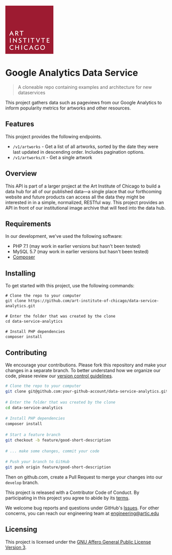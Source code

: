 ![Art Institute of Chicago](https://raw.githubusercontent.com/Art-Institute-of-Chicago/template/master/aic-logo.gif)

# Google Analytics Data Service
> A cloneable repo containing examples and architecture for new dataservices

This project gathers data such as pageviews from our Google Analytics to inform popularity metrics for artworks and other resources.



## Features

This project provides the following endpoints.

* `/v1/artworks` - Get a list of all artworks, sorted by the date they were last updated in descending order. Includes pagination options.
* `/v1/artworks/X` - Get a single artwork



## Overview

This API is part of a larger project at the Art Institute of Chicago to build a data hub for all of
our published data—a single place that our forthcoming website and future products can access all the
data they might be interested in in a simple, normalized, RESTful way. This project provides an
API in front of our institutional image archive that will feed into the data hub.



## Requirements

In our development, we've used the following software:

* PHP 7.1 (may work in earlier versions but hasn't been tested)
* MySQL 5.7 (may work in earlier versions but hasn't been tested)
* [Composer](https://getcomposer.org/)

## Installing

To get started with this project, use the following commands:

```shell
# Clone the repo to your computer
git clone https://github.com/art-institute-of-chicago/data-service-analytics.git

# Enter the folder that was created by the clone
cd data-service-analytics

# Install PHP dependencies
composer install
```

## Contributing

We encourage your contributions. Please fork this repository and make your changes in a separate branch. To better understand how we organize our code, please review our [version control guidelines](https://docs.google.com/document/d/1B-27HBUc6LDYHwvxp3ILUcPTo67VFIGwo5Hiq4J9Jjw).

```bash
# Clone the repo to your computer
git clone git@github.com:your-github-account/data-service-analytics.git

# Enter the folder that was created by the clone
cd data-service-analytics

# Install PHP dependencies
composer install

# Start a feature branch
git checkout -b feature/good-short-description

# ... make some changes, commit your code

# Push your branch to GitHub
git push origin feature/good-short-description
```

Then on github.com, create a Pull Request to merge your changes into our
`develop` branch.

This project is released with a Contributor Code of Conduct. By participating in
this project you agree to abide by its [terms](CODE_OF_CONDUCT.md).

We welcome bug reports and questions under GitHub's [Issues](issues). For other concerns, you can reach our engineering team at [engineering@artic.edu](mailto:engineering@artic.edu)

## Licensing

This project is licensed under the [GNU Affero General Public License
Version 3](LICENSE).
